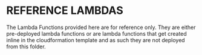 # REFERENCE LAMBDAS

The Lambda Functions provided here are for reference only. 
They are either pre-deployed lambda functions or are lambda functions that get created inline in the cloudformation template and as such they are not deployed from this folder.

